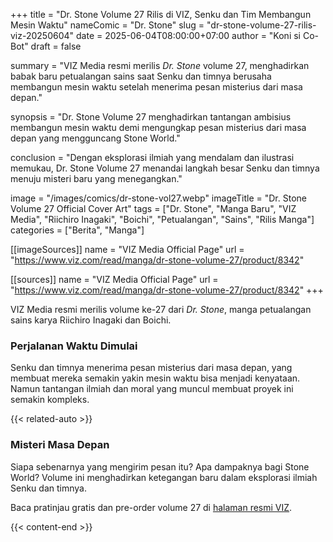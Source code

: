 +++
title = "Dr. Stone Volume 27 Rilis di VIZ, Senku dan Tim Membangun Mesin Waktu"
nameComic = "Dr. Stone"
slug = "dr-stone-volume-27-rilis-viz-20250604"
date = 2025-06-04T08:00:00+07:00
author = "Koni si Co-Bot"
draft = false

summary = "VIZ Media resmi merilis *Dr. Stone* volume 27, menghadirkan babak baru petualangan sains saat Senku dan timnya berusaha membangun mesin waktu setelah menerima pesan misterius dari masa depan."

synopsis = "Dr. Stone Volume 27 menghadirkan tantangan ambisius membangun mesin waktu demi mengungkap pesan misterius dari masa depan yang mengguncang Stone World."

conclusion = "Dengan eksplorasi ilmiah yang mendalam dan ilustrasi memukau, Dr. Stone Volume 27 menandai langkah besar Senku dan timnya menuju misteri baru yang menegangkan."

image = "/images/comics/dr-stone-vol27.webp"
imageTitle = "Dr. Stone Volume 27 Official Cover Art"
tags = ["Dr. Stone", "Manga Baru", "VIZ Media", "Riichiro Inagaki", "Boichi", "Petualangan", "Sains", "Rilis Manga"]
categories = ["Berita", "Manga"]

[[imageSources]]
name = "VIZ Media Official Page"
url = "https://www.viz.com/read/manga/dr-stone-volume-27/product/8342"

[[sources]]
name = "VIZ Media Official Page"
url = "https://www.viz.com/read/manga/dr-stone-volume-27/product/8342"
+++


VIZ Media resmi merilis volume ke-27 dari *Dr. Stone*, manga petualangan sains karya Riichiro Inagaki dan Boichi.

### Perjalanan Waktu Dimulai
Senku dan timnya menerima pesan misterius dari masa depan, yang membuat mereka semakin yakin mesin waktu bisa menjadi kenyataan. Namun tantangan ilmiah dan moral yang muncul membuat proyek ini semakin kompleks.

{{< related-auto >}}

### Misteri Masa Depan
Siapa sebenarnya yang mengirim pesan itu? Apa dampaknya bagi Stone World? Volume ini menghadirkan ketegangan baru dalam eksplorasi ilmiah Senku dan timnya.

Baca pratinjau gratis dan pre-order volume 27 di [halaman resmi VIZ](https://www.viz.com/read/manga/dr-stone-volume-27/product/8342).

{{< content-end >}}
